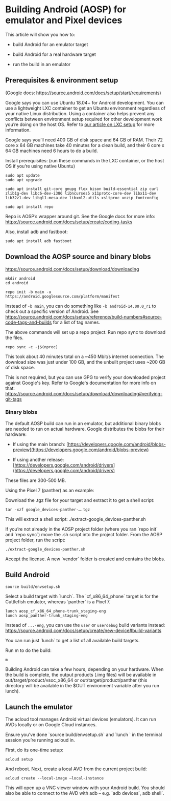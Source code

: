 # Building Android (AOSP) for emulator and Pixel devices

This article will show you how to:

-   build Android for an emulator target
    
-   build Android for a real hardware target
    
-   run the build in an emulator
    

## Prerequisites & environment setup

(Google docs: https://source.android.com/docs/setup/start/requirements)

Google says you can use Ubuntu 18.04+ for Android development. You can use a lightweight LXC container to get an Ubuntu environment regardless of your native Linux distribution. Using a container also helps prevent any conflicts between environment setup required for other development work you’re doing on the host OS. Refer to [<u><span>our article on LXC setup</span></u>](https://www.centennialsoftwaresolutions.com/post/set-up-lxc-for-vitis-vivado-and-petalinux-development) for more information.

Google says you’ll need 400 GB of disk space and 64 GB of RAM. Their 72 core x 64 GB machines take 40 minutes for a clean build, and their 6 core x 64 GB machines need 6 hours to do a build.

Install prerequisites: (run these commands in the LXC container, or the host OS if you’re using native Ubuntu)

```
sudo apt update
sudo apt upgrade

sudo apt install git-core gnupg flex bison build-essential zip curl zlib1g-dev libc6-dev-i386 libncurses5 x11proto-core-dev libx11-dev lib32z1-dev libgl1-mesa-dev libxml2-utils xsltproc unzip fontconfig

sudo apt install repo
```

Repo is AOSP’s wrapper around git. See the Google docs for more info: https://source.android.com/docs/setup/create/coding-tasks

Also, install adb and fastboot:

```
sudo apt install adb fastboot
```

## Download the AOSP source and binary blobs

https://source.android.com/docs/setup/download/downloading

```
mkdir android
cd android

repo init -b main -u https://android.googlesource.com/platform/manifest
```

Instead of `-b main`, you can do something like `-b android-14.00.0_r1` to check out a specific version of Android. See https://source.android.com/docs/setup/reference/build-numbers#source-code-tags-and-builds for a list of tag names.

The above commands will set up a repo project. Run repo sync to download the files.

```
repo sync -c -j$(nproc)
```

This took about 40 minutes total on a ~450 Mbit/s internet connection. The download size was just under 100 GB, and the unbuilt project uses ~200 GB of disk space.

This is not required, but you can use GPG to verify your downloaded project against Google's key. Refer to Google's documentation for more info on that: https://source.android.com/docs/setup/download/downloading#verifying-git-tags

### Binary blobs

The default AOSP build can run in an emulator, but additional binary blobs are needed to run on actual hardware. Google distributes the blobs for their hardware:

-   If using the main branch: [https://developers.google.com/android/blobs-preview](https://developers.google.com/android/blobs-preview)
    
-   If using another release: [https://developers.google.com/android/drivers](https://developers.google.com/android/drivers)
    

These files are 300-500 MB.

Using the Pixel 7 (panther) as an example:

Download the .tgz file for your target and extract it to get a shell script:

```
tar -xzf google_devices-panther-….tgz
```

This will extract a shell script: ./extract-google\_devices-panther.sh

If you’re not already in the AOSP project folder (where you ran \`repo init\` and \`repo sync\`) move the .sh script into the project folder. From the AOSP project folder, run the script:

```
./extract-google_devices-panther.sh
```

Accept the license. A new \`vendor\` folder is created and contains the blobs.

## Build Android

```
source build/envsetup.sh
```

Select a build target with \`lunch\`. The \`cf\_x86\_64\_phone\` target is for the Cuttlefish emulator, whereas \`panther\` is a Pixel 7.

```
lunch aosp_cf_x86_64_phone-trunk_staging-eng
lunch aosp_panther-trunk_staging-eng
```

Instead of `...-eng`, you can use the `user` or `userdebug` build variants instead: https://source.android.com/docs/setup/create/new-device#build-variants

You can run just \`lunch\` to get a list of all available build targets.

Run m to do the build:

```
m
```

Building Android can take a few hours, depending on your hardware. When the build is complete, the output products (.img files) will be available in out/target/product/vsoc\_x86\_64 or out/target/product/panther (this directory will be available in the $OUT environment variable after you run lunch).

## Launch the emulator

The acloud tool manages Android virtual devices (emulators). It can run AVDs locally or on Google Cloud instances.

Ensure you’ve done \`source build/envsetup.sh\` and \`lunch <target>\` in the terminal session you’re running acloud in.

First, do its one-time setup:

```
acloud setup
```

And reboot. Next, create a local AVD from the current project build:

```
acloud create --local-image –local-instance
```

This will open up a VNC viewer window with your Android build. You should also be able to connect to the AVD with adb – e.g. \`adb devices\`, adb shell\`.
